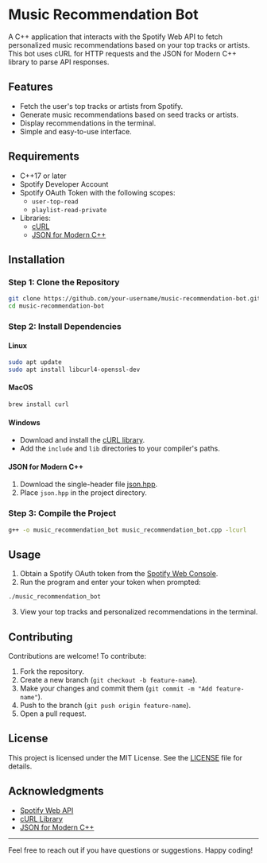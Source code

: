 # Music Recommendation Bot

A C++ application that interacts with the Spotify Web API to fetch personalized music recommendations based on your top tracks or artists. This bot uses cURL for HTTP requests and the JSON for Modern C++ library to parse API responses.

## Features

- Fetch the user's top tracks or artists from Spotify.
- Generate music recommendations based on seed tracks or artists.
- Display recommendations in the terminal.
- Simple and easy-to-use interface.

## Requirements

- C++17 or later
- Spotify Developer Account
- Spotify OAuth Token with the following scopes:
  - `user-top-read`
  - `playlist-read-private`
- Libraries:
  - [cURL](https://curl.se/)
  - [JSON for Modern C++](https://github.com/nlohmann/json)

## Installation

### Step 1: Clone the Repository

```bash
git clone https://github.com/your-username/music-recommendation-bot.git
cd music-recommendation-bot
```

### Step 2: Install Dependencies

#### Linux

```bash
sudo apt update
sudo apt install libcurl4-openssl-dev
```

#### MacOS

```bash
brew install curl
```

#### Windows

- Download and install the [cURL library](https://curl.se/download.html).
- Add the `include` and `lib` directories to your compiler's paths.

#### JSON for Modern C++

1. Download the single-header file [json.hpp](https://github.com/nlohmann/json).
2. Place `json.hpp` in the project directory.

### Step 3: Compile the Project

```bash
g++ -o music_recommendation_bot music_recommendation_bot.cpp -lcurl
```

## Usage

1. Obtain a Spotify OAuth token from the [Spotify Web Console](https://developer.spotify.com/console/).
2. Run the program and enter your token when prompted:

```bash
./music_recommendation_bot
```

3. View your top tracks and personalized recommendations in the terminal.

## Contributing

Contributions are welcome! To contribute:

1. Fork the repository.
2. Create a new branch (`git checkout -b feature-name`).
3. Make your changes and commit them (`git commit -m "Add feature-name"`).
4. Push to the branch (`git push origin feature-name`).
5. Open a pull request.

## License

This project is licensed under the MIT License. See the [LICENSE](LICENSE) file for details.

## Acknowledgments

- [Spotify Web API](https://developer.spotify.com/documentation/web-api/)
- [cURL Library](https://curl.se/)
- [JSON for Modern C++](https://github.com/nlohmann/json)

---

Feel free to reach out if you have questions or suggestions. Happy coding!

